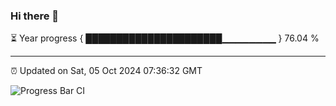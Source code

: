 ### Hi there 👋

⏳ Year progress { ██████████████████████▁▁▁▁▁▁▁▁ } 76.04 %

---

⏰ Updated on Sat, 05 Oct 2024 07:36:32 GMT

![Progress Bar CI](https://github.com/IshwaranRudhara/GIT-ACTION/workflows/Progress%20Bar%20CI/badge.svg)
